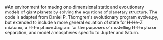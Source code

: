 #An environment for making one-dimensional static and evolutionary models of giant planets by solving the equations of planetary structure. 
The code is adapted from Daniel P. Thorngren's evolutionary program evolve.py, but extended to include a more general equation of state for H-He-Z mixtures, a H-He phase diagram for the purposes of modelling H-He phase separation, and model atmospheres specific to Jupiter and Saturn.
